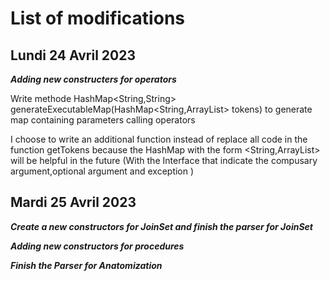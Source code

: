 # List of modifications

## Lundi 24 Avril 2023

***Adding new constructers for operators***

Write methode HashMap<String,String> generateExecutableMap(HashMap<String,ArrayList<String>> tokens) to generate map containing parameters calling operators

I choose to write an additional function instead of replace all code in the function getTokens because the HashMap with the form <String,ArrayList<String>> will be helpful in the future (With the Interface that indicate the compusary argument,optional argument and exception )

## Mardi 25 Avril 2023

***Create a new constructors for JoinSet and finish the parser for JoinSet***

***Adding new constructors for procedures***

***Finish the Parser for Anatomization***